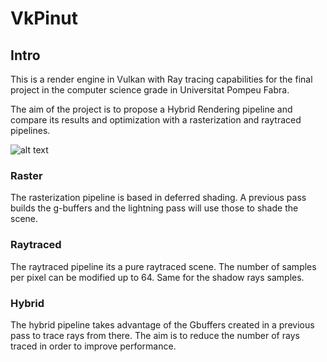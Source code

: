 # VkPinut

## Intro
This is a render engine in Vulkan with Ray tracing capabilities for the final project in the computer science grade in Universitat Pompeu Fabra.

The aim of the project is to propose a Hybrid Rendering pipeline and compare its results and optimization with a rasterization and raytraced pipelines.

![alt text](https://github.com/Pinut97/vkPinut/blob/master/images/scene.JPG?raw=true)

### Raster
The rasterization pipeline is based in deferred shading. A previous pass builds the g-buffers and the lightning pass will use those to shade the scene.

### Raytraced
The raytraced pipeline its a pure raytraced scene. The number of samples per pixel can be modified up to 64. Same for the shadow rays samples.

### Hybrid
The hybrid pipeline takes advantage of the Gbuffers created in a previous pass to trace rays from there. The aim is to reduce the number of rays traced in order to improve performance.
